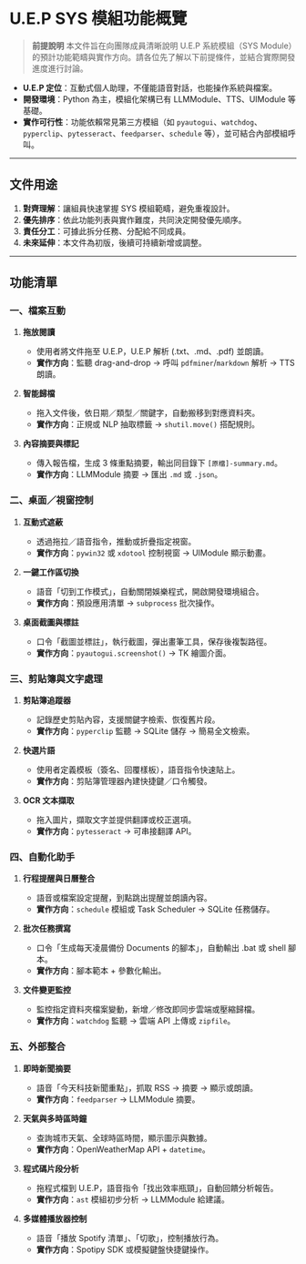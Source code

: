 # U.E.P SYS 模組功能概覽

> **前提說明**
> 本文件旨在向團隊成員清晰說明 U.E.P 系統模組（SYS Module）的預計功能範疇與實作方向。請各位先了解以下前提條件，並結合實際開發進度進行討論。

* **U.E.P 定位**：互動式個人助理，不僅能語音對話，也能操作系統與檔案。
* **開發環境**：Python 為主，模組化架構已有 LLMModule、TTS、UIModule 等基礎。
* **實作可行性**：功能依賴常見第三方模組（如 `pyautogui`、`watchdog`、`pyperclip`、`pytesseract`、`feedparser`、`schedule` 等），並可結合內部模組呼叫。

---

## 文件用途

1. **對齊理解**：讓組員快速掌握 SYS 模組範疇，避免重複設計。
2. **優先排序**：依此功能列表與實作難度，共同決定開發優先順序。
3. **責任分工**：可據此拆分任務、分配給不同成員。
4. **未來延伸**：本文件為初版，後續可持續新增或調整。

---

## 功能清單

### 一、檔案互動

1. **拖放閱讀**

   * 使用者將文件拖至 U.E.P，U.E.P 解析 (.txt、.md、.pdf) 並朗讀。
   * **實作方向**：監聽 drag-and-drop → 呼叫 `pdfminer`/`markdown` 解析 → TTS 朗讀。

2. **智能歸檔**

   * 拖入文件後，依日期／類型／關鍵字，自動搬移到對應資料夾。
   * **實作方向**：正規或 NLP 抽取標籤 → `shutil.move()` 搭配規則。

3. **內容摘要與標記**

   * 傳入報告檔，生成 3 條重點摘要，輸出同目錄下 `[原檔]-summary.md`。
   * **實作方向**：LLMModule 摘要 → 匯出 `.md` 或 `.json`。

### 二、桌面／視窗控制

1. **互動式遮蔽**

   * 透過拖拉／語音指令，推動或折疊指定視窗。
   * **實作方向**：`pywin32` 或 `xdotool` 控制視窗 → UIModule 顯示動畫。

2. **一鍵工作區切換**

   * 語音「切到工作模式」，自動關閉娛樂程式，開啟開發環境組合。
   * **實作方向**：預設應用清單 → `subprocess` 批次操作。

3. **桌面截圖與標註**

   * 口令「截圖並標註」，執行截圖，彈出畫筆工具，保存後複製路徑。
   * **實作方向**：`pyautogui.screenshot()` → TK 繪圖介面。

### 三、剪貼簿與文字處理

1. **剪貼簿追蹤器**

   * 記錄歷史剪貼內容，支援關鍵字檢索、恢復舊片段。
   * **實作方向**：`pyperclip` 監聽 → SQLite 儲存 → 簡易全文檢索。

2. **快選片語**

   * 使用者定義模板（簽名、回覆樣板），語音指令快速貼上。
   * **實作方向**：剪貼簿管理器內建快捷鍵／口令觸發。

3. **OCR 文本擷取**

   * 拖入圖片，擷取文字並提供翻譯或校正選項。
   * **實作方向**：`pytesseract` → 可串接翻譯 API。

### 四、自動化助手

1. **行程提醒與日曆整合**

   * 語音或檔案設定提醒，到點跳出提醒並朗讀內容。
   * **實作方向**：`schedule` 模組或 Task Scheduler → SQLite 任務儲存。

2. **批次任務撰寫**

   * 口令「生成每天凌晨備份 Documents 的腳本」，自動輸出 .bat 或 shell 腳本。
   * **實作方向**：腳本範本 + 參數化輸出。

3. **文件變更監控**

   * 監控指定資料夾檔案變動，新增／修改即同步雲端或壓縮歸檔。
   * **實作方向**：`watchdog` 監聽 → 雲端 API 上傳或 `zipfile`。

### 五、外部整合

1. **即時新聞摘要**

   * 語音「今天科技新聞重點」，抓取 RSS → 摘要 → 顯示或朗讀。
   * **實作方向**：`feedparser` → LLMModule 摘要。

2. **天氣與多時區時鐘**

   * 查詢城市天氣、全球時區時間，顯示圖示與數據。
   * **實作方向**：OpenWeatherMap API + `datetime`。

3. **程式碼片段分析**

   * 拖程式檔到 U.E.P，語音指令「找出效率瓶頸」，自動回饋分析報告。
   * **實作方向**：`ast` 模組初步分析 → LLMModule 給建議。

4. **多媒體播放器控制**

   * 語音「播放 Spotify 清單」、「切歌」，控制播放行為。
   * **實作方向**：Spotipy SDK 或模擬鍵盤快捷鍵操作。
